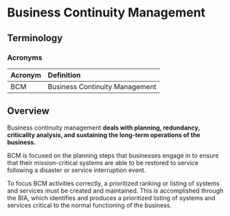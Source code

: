 # Business Continuity Management

## Terminology

### Acronyms

| Acronym | Definition |
| :--- | :--- |
| BCM | Business Continuity Management |

## Overview

Business continuity management **deals with planning, redundancy, criticality analysis, and sustaining the long-term operations of the business.**

BCM is focused on the planning steps that businesses engage in to ensure that their mission-critical systems are able to be restored to service following a disaster or service interruption event.

To focus BCM activities correctly, a prioritized ranking or listing of systems and services must be created and maintained. This is accomplished through the BIA, which identifies and produces a prioritized listing of systems and services critical to the normal functioning of the business.